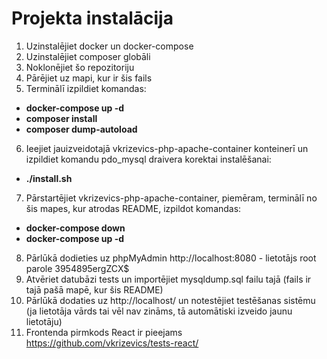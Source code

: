 # Projekta instalācija

1. Uzinstalējiet docker un docker-compose
2. Uzinstalējiet composer globāli
3. Noklonējiet šo repozitoriju
4. Pārējiet uz mapi, kur ir šis fails
5. Terminālī izpildiet komandas:
- **docker-compose up -d**
- **composer install**
- **composer dump-autoload**
6. Ieejiet jauizveidotajā vkrizevics-php-apache-container konteinerī un izpildiet komandu pdo_mysql draivera korektai instalēšanai:
- **./install.sh**
7. Pārstartējiet vkrizevics-php-apache-container, piemēram, terminālī no šis mapes, kur atrodas README, izpildot komandas:
- **docker-compose down**
- **docker-compose up -d**
8. Pārlūkā dodieties uz phpMyAdmin http://localhost:8080 - lietotājs root parole 3954895ergZCX$
9. Atvēriet datubāzi tests un importējiet mysqldump.sql failu tajā (fails ir tajā pašā mapē, kur šis README)
10. Pārlūkā dodaties uz http://localhost/ un notestējiet testēšanas sistēmu (ja lietotāja vārds tai vēl nav zināms, tā automātiski izveido jaunu lietotāju)
11. Frontenda pirmkods React ir pieejams https://github.com/vkrizevics/tests-react/
